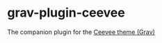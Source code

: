 # grav-plugin-ceevee

The companion plugin for the [Ceevee theme (Grav)](https://github.com/getgrav/grav-theme-ceevee)
